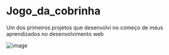 # Jogo_da_cobrinha

Um dos primeiros projetos que desenvolvi no começo de meus aprendizados no desenvolvimento web

![image](https://user-images.githubusercontent.com/49208754/178004201-4e2a69b3-2db1-4cfe-b384-273cff419047.png)
